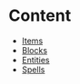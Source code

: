 
# Content
- [Items](items/index.md)
- [Blocks](blocks/index.md)
- [Entities](entities/index.md)
- [Spells](spells/index.md)



